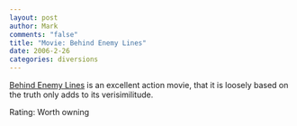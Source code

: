 ```yaml
--- 
layout: post
author: Mark
comments: "false"
title: "Movie: Behind Enemy Lines"
date: 2006-2-26
categories: diversions
---
```

<a href="http://imdb.com/title/tt0159273/" title="Behind Enemy Lines">Behind Enemy Lines</a> is an excellent action movie, that it is loosely based on the truth only adds to its verisimilitude.

Rating: Worth owning
